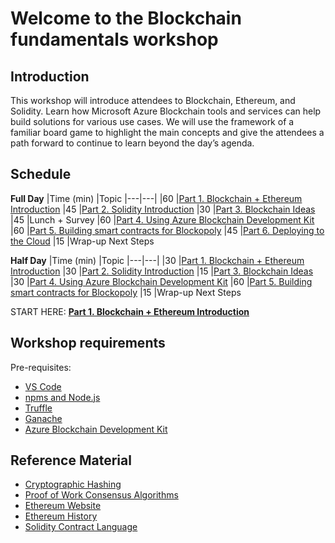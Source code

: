 # Welcome to the Blockchain fundamentals workshop

## Introduction
This workshop will introduce attendees to Blockchain, Ethereum, and Solidity. Learn how Microsoft Azure Blockchain tools and services can help build solutions for various use cases. We will use the framework of a familiar board game to highlight the main concepts and give the attendees a path forward to continue to learn beyond the day’s agenda.


## Schedule

**Full Day**
|Time (min) |Topic
|---|---|
|60 |[Part 1. Blockchain + Ethereum Introduction](Part_1_Blockchain_and_Ethereum)
|45 |[Part 2. Solidity Introduction](Part_2_Solidity_Introduction)
|30 |[Part 3. Blockchain Ideas](Part_3_Blockchain_Ideas)
|45 |Lunch + Survey
|60 |[Part 4. Using Azure Blockchain Development Kit](Part_4_Using_Azure_Blockchain_Dev_Kit)
|60 |[Part 5. Building smart contracts for Blockopoly](Part_5_Building_Smart_Contracts_For_Blockopoly)
|45 |[Part 6. Deploying to the Cloud](Part_6_Deploying_to_Azure_Blockchain_Services)
|15 |Wrap-up Next Steps

**Half Day**
|Time (min) |Topic
|---|---|
|30 |[Part 1. Blockchain + Ethereum Introduction](Part_1_Blockchain_and_Ethereum)
|30 |[Part 2. Solidity Introduction](Part_2_Solidity_Introduction)
|15 |[Part 3. Blockchain Ideas](Part_3_Blockchain_Ideas)
|30 |[Part 4. Using Azure Blockchain Development Kit](Part_4_Using_Azure_Blockchain_Dev_Kit)
|60 |[Part 5. Building smart contracts for Blockopoly](Part_5_Building_Smart_Contracts_For_Blockopoly)
|15 |Wrap-up Next Steps

START HERE: [**Part 1. Blockchain + Ethereum Introduction**](Part_1_Blockchain_and_Ethereum)

## Workshop requirements

Pre-requisites:
- [VS Code](https://code.visualstudio.com/)
- [npms and Node.js](https://www.npmjs.com/get-npm)
- [Truffle](https://www.trufflesuite.com/truffle)
- [Ganache](https://www.trufflesuite.com/ganache)
- [Azure Blockchain Development Kit](https://marketplace.visualstudio.com/items?itemName=AzBlockchain.azure-blockchain)


## Reference Material

- [Cryptographic Hashing](https://en.wikipedia.org/wiki/Cryptographic_hash_function)
- [Proof of Work Consensus Algorithms](https://en.wikipedia.org/wiki/Proof_of_work)
- [Ethereum Website](https://ethereum.org)
- [Ethereum History](https://en.wikipedia.org/wiki/Ethereum)
- [Solidity Contract Language](https://solidity.readthedocs.io)
